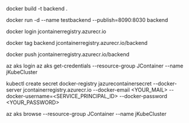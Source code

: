 docker build -t backend .

docker run -d --name testbackend --publish=8090:8030 backend

docker login jcontainerregistry.azurecr.io

docker tag backend jcontainerregistry.azurecr.io/backend

docker push jcontainerregistry.azurecr.io/backend


az aks login
az aks get-credentials --resource-group JContainer --name jKubeCluster


kubectl create secret docker-registry jazurecontainersecret --docker-server  jcontainerregistry.azurecr.io --docker-email <YOUR_MAIL> --docker-username=<SERVICE_PRINCIPAL_ID> --docker-password <YOUR_PASSWORD>


az aks browse --resource-group JContainer --name jKubeCluster



